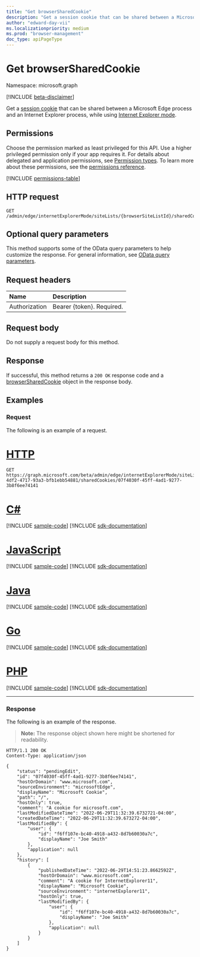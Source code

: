 ```yaml
---
title: "Get browserSharedCookie"
description: "Get a session cookie that can be shared between a Microsoft Edge process and an Internet Explorer process, while using Internet Explorer mode."
author: "edward-day-vii"
ms.localizationpriority: medium
ms.prod: "browser-management"
doc_type: apiPageType
---
```


# Get browserSharedCookie
Namespace: microsoft.graph

[!INCLUDE [beta-disclaimer](../../includes/beta-disclaimer.md)]

Get a [session cookie](../resources/browsersharedcookie.md) that can be shared between a Microsoft Edge process and an Internet Explorer process, while using [Internet Explorer mode](/deployedge/edge-ie-mode).

## Permissions
Choose the permission marked as least privileged for this API. Use a higher privileged permission only if your app requires it. For details about delegated and application permissions, see [Permission types](/graph/permissions-overview#permission-types). To learn more about these permissions, see the [permissions reference](/graph/permissions-reference).

<!-- { "blockType": "permissions", "name": "browsersharedcookie_get" } -->
[!INCLUDE [permissions-table](../includes/permissions/browsersharedcookie-get-permissions.md)]

## HTTP request

<!-- {
  "blockType": "ignored"
}
-->
``` http
GET /admin/edge/internetExplorerMode/siteLists/{browserSiteListId}/sharedCookies/{browserSharedCookieId}
```

## Optional query parameters
This method supports some of the OData query parameters to help customize the response. For general information, see [OData query parameters](/graph/query-parameters).

## Request headers
|Name|Description|
|:---|:---|
|Authorization|Bearer {token}. Required.|

## Request body
Do not supply a request body for this method.

## Response

If successful, this method returns a `200 OK` response code and a [browserSharedCookie](../resources/browsersharedcookie.md) object in the response body.

## Examples

### Request
The following is an example of a request.

# [HTTP](#tab/http)
<!-- {
  "blockType": "request",
  "name": "get_browsersharedcookie",
  "sampleKeys": ["147713b8-4df2-4717-93a3-bfb1ebb54881", "07f4030f-45ff-4ad1-9277-3b8f6ee74141"]
}
-->
``` http
GET https://graph.microsoft.com/beta/admin/edge/internetExplorerMode/siteLists/147713b8-4df2-4717-93a3-bfb1ebb54881/sharedCookies/07f4030f-45ff-4ad1-9277-3b8f6ee74141
```

# [C#](#tab/csharp)
[!INCLUDE [sample-code](../includes/snippets/csharp/get-browsersharedcookie-csharp-snippets.md)]
[!INCLUDE [sdk-documentation](../includes/snippets/snippets-sdk-documentation-link.md)]

# [JavaScript](#tab/javascript)
[!INCLUDE [sample-code](../includes/snippets/javascript/get-browsersharedcookie-javascript-snippets.md)]
[!INCLUDE [sdk-documentation](../includes/snippets/snippets-sdk-documentation-link.md)]

# [Java](#tab/java)
[!INCLUDE [sample-code](../includes/snippets/java/get-browsersharedcookie-java-snippets.md)]
[!INCLUDE [sdk-documentation](../includes/snippets/snippets-sdk-documentation-link.md)]

# [Go](#tab/go)
[!INCLUDE [sample-code](../includes/snippets/go/get-browsersharedcookie-go-snippets.md)]
[!INCLUDE [sdk-documentation](../includes/snippets/snippets-sdk-documentation-link.md)]

# [PHP](#tab/php)
[!INCLUDE [sample-code](../includes/snippets/php/get-browsersharedcookie-php-snippets.md)]
[!INCLUDE [sdk-documentation](../includes/snippets/snippets-sdk-documentation-link.md)]

---

### Response
The following is an example of the response.
>**Note:** The response object shown here might be shortened for readability.
<!-- {
  "blockType": "response",
  "truncated": true,
  "@odata.type": "microsoft.graph.browserSharedCookie"
}
-->
``` http
HTTP/1.1 200 OK
Content-Type: application/json

{
    "status": "pendingEdit",
    "id": "07f4030f-45ff-4ad1-9277-3b8f6ee74141",
    "hostOrDomain": "www.microsoft.com",
    "sourceEnvironment": "microsoftEdge",
    "displayName": "Microsoft Cookie",
    "path": "/",
    "hostOnly": true,
    "comment": "A cookie for microsoft.com",
    "lastModifiedDateTime": "2022-06-29T11:32:39.6732721-04:00",
    "createdDateTime": "2022-06-29T11:32:39.673272-04:00",
    "lastModifiedBy": {
        "user": {
            "id": "f6ff107e-bc40-4918-a432-8d7b60030a7c",
            "displayName": "Joe Smith"
        },
        "application": null
    },
    "history": [
        {
            "publishedDateTime": "2022-06-29T14:51:23.8662592Z",
            "hostOrDomain": "www.microsoft.com",
            "comment": "A cookie for InternetExplorer11",
            "displayName": "Microsoft Cookie",
            "sourceEnvironment": "internetExplorer11",
            "hostOnly": true,
            "lastModifiedBy": {
                "user": {
                    "id": "f6ff107e-bc40-4918-a432-8d7b60030a7c",
                    "displayName": "Joe Smith"
                },
                "application": null
            }
        }
    ]
}
```

